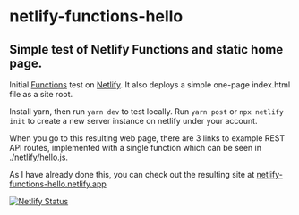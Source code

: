 # netlify-functions-hello

## Simple test of Netlify Functions and static home page.

Initial [Functions](https://docs.netlify.com/functions/overview/) test on [Netlify](https://netlify.com/). It also deploys a simple one-page index.html file as a site root.

Install yarn, then run `yarn dev` to test locally. Run `yarn post` or `npx netlify init` to create a new server instance on netlify under your account.

When you go to this resulting web page, there are 3 links to example REST API routes, implemented with a single function which can be seen in [./netlify/hello.js](./netlify/hello.js).

As I have already done this, you can check out the resulting site at [netlify-functions-hello.netlify.app](https://netlify-functions-hello.netlify.app/)

[![Netlify Status](https://api.netlify.com/api/v1/badges/97703bbf-2165-4e77-a19c-e703ce3f82d6/deploy-status)](https://app.netlify.com/sites/netlify-functions-hello/deploys)